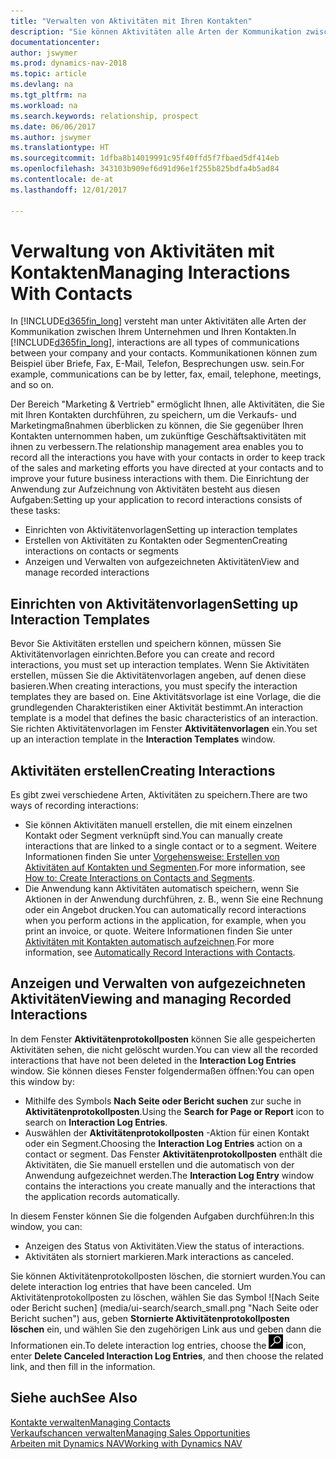 ```yaml
---
title: "Verwalten von Aktivitäten mit Ihren Kontakten"
description: "Sie können Aktivitäten alle Arten der Kommunikation zwischen Ihrem Unternehmen und Ihren Kontakten aufzeichnen, uum Beispiel Briefe, Fax, E-Mail, Telefon, Besprechungen usw."
documentationcenter: 
author: jswymer
ms.prod: dynamics-nav-2018
ms.topic: article
ms.devlang: na
ms.tgt_pltfrm: na
ms.workload: na
ms.search.keywords: relationship, prospect
ms.date: 06/06/2017
ms.author: jswymer
ms.translationtype: HT
ms.sourcegitcommit: 1dfba8b14019991c95f40ffd5f7fbaed5df414eb
ms.openlocfilehash: 343103b909ef6d91d96e1f255b825bdfa4b5ad84
ms.contentlocale: de-at
ms.lasthandoff: 12/01/2017

---
```

# <a name="managing-interactions-with-contacts"></a><span data-ttu-id="078bd-103">Verwaltung von Aktivitäten mit Kontakten</span><span class="sxs-lookup"><span data-stu-id="078bd-103">Managing Interactions With Contacts</span></span>
<span data-ttu-id="078bd-104">In [!INCLUDE[d365fin_long](includes/d365fin_long_md.md)] versteht man unter Aktivitäten alle Arten der Kommunikation zwischen Ihrem Unternehmen und Ihren Kontakten.</span><span class="sxs-lookup"><span data-stu-id="078bd-104">In [!INCLUDE[d365fin_long](includes/d365fin_long_md.md)], interactions are all types of communications between your company and your contacts.</span></span> <span data-ttu-id="078bd-105">Kommunikationen können zum Beispiel über Briefe, Fax, E-Mail, Telefon, Besprechungen usw. sein.</span><span class="sxs-lookup"><span data-stu-id="078bd-105">For example, communications can be by letter, fax, email, telephone, meetings, and so on.</span></span>

<span data-ttu-id="078bd-106">Der Bereich "Marketing & Vertrieb" ermöglicht Ihnen, alle Aktivitäten, die Sie mit Ihren Kontakten durchführen, zu speichern, um die Verkaufs- und Marketingmaßnahmen überblicken zu können, die Sie gegenüber Ihren Kontakten unternommen haben, um zukünftige Geschäftsaktivitäten mit ihnen zu verbessern.</span><span class="sxs-lookup"><span data-stu-id="078bd-106">The relationship management area enables you to record all the interactions you have with your contacts in order to keep track of the sales and marketing efforts you have directed at your contacts and to improve your future business interactions with them.</span></span> <span data-ttu-id="078bd-107">Die Einrichtung der Anwendung zur Aufzeichnung von Aktivitäten besteht aus diesen Aufgaben:</span><span class="sxs-lookup"><span data-stu-id="078bd-107">Setting up your application to record interactions consists of these tasks:</span></span>

* <span data-ttu-id="078bd-108">Einrichten von Aktivitätenvorlagen</span><span class="sxs-lookup"><span data-stu-id="078bd-108">Setting up interaction templates</span></span>  
* <span data-ttu-id="078bd-109">Erstellen von Aktivitäten zu Kontakten oder Segmenten</span><span class="sxs-lookup"><span data-stu-id="078bd-109">Creating interactions on contacts or segments</span></span>  
* <span data-ttu-id="078bd-110">Anzeigen und Verwalten von aufgezeichneten Aktivitäten</span><span class="sxs-lookup"><span data-stu-id="078bd-110">View and manage recorded interactions</span></span>  

##  <a name="setting-up-interaction-templates"></a><span data-ttu-id="078bd-111">Einrichten von Aktivitätenvorlagen</span><span class="sxs-lookup"><span data-stu-id="078bd-111">Setting up Interaction Templates</span></span>
<span data-ttu-id="078bd-112">Bevor Sie Aktivitäten erstellen und speichern können, müssen Sie Aktivitätenvorlagen einrichten.</span><span class="sxs-lookup"><span data-stu-id="078bd-112">Before you can create and record interactions, you must set up interaction templates.</span></span> <span data-ttu-id="078bd-113">Wenn Sie Aktivitäten erstellen, müssen Sie die Aktivitätenvorlagen angeben, auf denen diese basieren.</span><span class="sxs-lookup"><span data-stu-id="078bd-113">When creating interactions, you must specify the interaction templates they are based on.</span></span> <span data-ttu-id="078bd-114">Eine Aktivitätsvorlage ist eine Vorlage, die die grundlegenden Charakteristiken einer Aktivität bestimmt.</span><span class="sxs-lookup"><span data-stu-id="078bd-114">An interaction template is a model that defines the basic characteristics of an interaction.</span></span>
<span data-ttu-id="078bd-115">Sie richten Aktivitätenvorlagen im Fenster **Aktivitätenvorlagen** ein.</span><span class="sxs-lookup"><span data-stu-id="078bd-115">You set up an interaction template in the **Interaction Templates** window.</span></span>  

## <a name="creating-interactions"></a><span data-ttu-id="078bd-116">Aktivitäten erstellen</span><span class="sxs-lookup"><span data-stu-id="078bd-116">Creating Interactions</span></span>
<span data-ttu-id="078bd-117">Es gibt zwei verschiedene Arten, Aktivitäten zu speichern.</span><span class="sxs-lookup"><span data-stu-id="078bd-117">There are two ways of recording interactions:</span></span>

* <span data-ttu-id="078bd-118">Sie können Aktivitäten manuell erstellen, die mit einem einzelnen Kontakt oder Segment verknüpft sind.</span><span class="sxs-lookup"><span data-stu-id="078bd-118">You can manually create interactions that are linked to a single contact or to a segment.</span></span> <span data-ttu-id="078bd-119">Weitere Informationen finden Sie unter [Vorgehensweise: Erstellen von Aktivitäten auf Kontakten und Segmenten](marketing-how-create-interactions.md).</span><span class="sxs-lookup"><span data-stu-id="078bd-119">For more information, see [How to: Create Interactions on Contacts and Segments](marketing-how-create-interactions.md).</span></span>  
* <span data-ttu-id="078bd-120">Die Anwendung kann Aktivitäten automatisch speichern, wenn Sie Aktionen in der Anwendung durchführen, z. B., wenn Sie eine Rechnung oder ein Angebot drucken.</span><span class="sxs-lookup"><span data-stu-id="078bd-120">You can automatically record interactions when you perform actions in the application, for example, when you print an invoice, or quote.</span></span> <span data-ttu-id="078bd-121">Weitere Informationen finden Sie unter [Aktivitäten mit Kontakten automatisch aufzeichnen](marketing-auto-record-interactions.md).</span><span class="sxs-lookup"><span data-stu-id="078bd-121">For more information, see [Automatically Record Interactions with Contacts](marketing-auto-record-interactions.md).</span></span>

## <a name="viewing-and-managing-recorded-interactions"></a><span data-ttu-id="078bd-122">Anzeigen und Verwalten von aufgezeichneten Aktivitäten</span><span class="sxs-lookup"><span data-stu-id="078bd-122">Viewing and managing Recorded Interactions</span></span>
<span data-ttu-id="078bd-123">In dem Fenster **Aktivitätenprotokollposten** können Sie alle gespeicherten Aktivitäten sehen, die nicht gelöscht wurden.</span><span class="sxs-lookup"><span data-stu-id="078bd-123">You can view all the recorded interactions that have not been deleted in the **Interaction Log Entries** window.</span></span> <span data-ttu-id="078bd-124">Sie können dieses Fenster folgendermaßen öffnen:</span><span class="sxs-lookup"><span data-stu-id="078bd-124">You can open this window by:</span></span>

* <span data-ttu-id="078bd-125">Mithilfe des Symbols **Nach Seite oder Bericht suchen** zur suche in **Aktivitätenprotokollposten**.</span><span class="sxs-lookup"><span data-stu-id="078bd-125">Using the **Search for Page or Report** icon to search on **Interaction Log Entries**.</span></span>
* <span data-ttu-id="078bd-126">Auswählen der **Aktivitätenprotokollposten** -Aktion für einen Kontakt oder ein Segment.</span><span class="sxs-lookup"><span data-stu-id="078bd-126">Choosing the **Interaction Log Entries** action on a contact or segment.</span></span>
  <span data-ttu-id="078bd-127">Das Fenster **Aktivitätenprotokollposten** enthält die Aktivitäten, die Sie manuell erstellen und die automatisch von der Anwendung aufgezeichnet werden.</span><span class="sxs-lookup"><span data-stu-id="078bd-127">The **Interaction Log Entry** window contains the interactions you create manually and the interactions that the application records automatically.</span></span>

<span data-ttu-id="078bd-128">In diesem Fenster können Sie die folgenden Aufgaben durchführen:</span><span class="sxs-lookup"><span data-stu-id="078bd-128">In this window, you can:</span></span>

* <span data-ttu-id="078bd-129">Anzeigen des Status von Aktivitäten.</span><span class="sxs-lookup"><span data-stu-id="078bd-129">View the status of interactions.</span></span>
* <span data-ttu-id="078bd-130">Aktivitäten als storniert markieren.</span><span class="sxs-lookup"><span data-stu-id="078bd-130">Mark interactions as canceled.</span></span>

<span data-ttu-id="078bd-131">Sie können Aktivitätenprotokollposten löschen, die storniert wurden.</span><span class="sxs-lookup"><span data-stu-id="078bd-131">You can delete interaction log entries that have been canceled.</span></span> <span data-ttu-id="078bd-132">Um Aktivitätenprotokollposten zu löschen, wählen Sie das Symbol ![Nach Seite oder Bericht suchen] (media/ui-search/search_small.png "Nach Seite oder Bericht suchen") aus, geben **Stornierte Aktivitätenprotokollposten löschen** ein, und wählen Sie den zugehörigen Link aus und geben dann die Informationen ein.</span><span class="sxs-lookup"><span data-stu-id="078bd-132">To delete interaction log entries, choose the ![Search for Page or Report](media/ui-search/search_small.png "Search for Page or Report icon") icon, enter **Delete Canceled Interaction Log Entries**, and then choose the related link, and then fill in the information.</span></span>

## <a name="see-also"></a><span data-ttu-id="078bd-133">Siehe auch</span><span class="sxs-lookup"><span data-stu-id="078bd-133">See Also</span></span>
[<span data-ttu-id="078bd-134">Kontakte verwalten</span><span class="sxs-lookup"><span data-stu-id="078bd-134">Managing Contacts</span></span>](marketing-contacts.md)  
[<span data-ttu-id="078bd-135">Verkaufschancen verwalten</span><span class="sxs-lookup"><span data-stu-id="078bd-135">Managing Sales Opportunities</span></span>](marketing-manage-sales-opportunities.md)  
[<span data-ttu-id="078bd-136">Arbeiten mit Dynamics NAV</span><span class="sxs-lookup"><span data-stu-id="078bd-136">Working with Dynamics NAV</span></span>](ui-work-product.md)  

